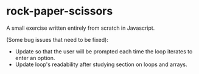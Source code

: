 # rock-paper-scissors
A small exercise written entirely from scratch in Javascript.

(Some bug issues that need to be fixed):
- Update so that the user will be prompted each time the loop iterates to enter an option.
- Update loop's readability after studying section on loops and arrays.

